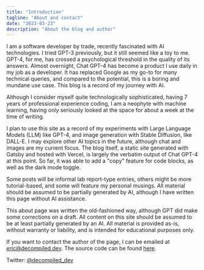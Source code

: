 ```yaml
---
title: "Introduction"
tagline: "About and contact"
date: "2023-03-23"
description: "About the blog and author"
---
```


I am a software developer by trade, recently fascinated with AI technologies. I tried GPT-3 previously, but it still seemed like a toy to me. GPT-4, for me, has crossed a psychological threshold in the quality of its answers. Almost overnight, Chat GPT-4 has become a product I use daily in my job as a developer. It has replaced Google as my go-to for many technical queries, and compared to the potential, this is a boring and mundane use case. This blog is a record of my journey with AI.

Although I consider myself quite technologically sophisticated, having 7 years of professional experience coding, I am a neophyte with machine learning, having only seriously looked at the space for about a week at the time of writing.

I plan to use this site as a record of my experiments with Large Language Models (LLM) like GPT-4, and image generation with Stable Diffusion, like DALL-E. I may explore other AI topics in the future, although chat and images are my current focus. The blog itself, a static site generated with Gatsby and hosted with Vercel, is largely the verbatim output of Chat GPT-4 at this point. So far, it was able to add a "copy" feature for code blocks, as well as the dark mode toggle.

Some posts will be informal lab report-type entries, others might be more tutorial-based, and some will feature my personal musings. All material should be assumed to be partially generated by AI, although I have written this page without AI assistance.

This about page was written the old-fashioned way, although GPT did make some corrections on a draft. All content on this site should be assumed to be at least partially generated by an AI. All material is provided as-is, without warranty or liability, and is intended for educational purposes only.

If you want to contact the author of the page, I can be emailed at [eric@decompiled.dev](mailto:eric@decompiled.dev). The source code can be found [here](https://github.com/eric-decompiled/prompt).

Twitter: [@decompiled_dev](https://twitter.com/decompiled_dev)
